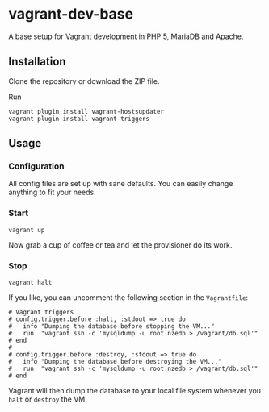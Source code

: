 # vagrant-dev-base

 A base setup for Vagrant development in PHP 5, MariaDB and Apache.

## Installation

Clone the repository or download the ZIP file.

Run

    vagrant plugin install vagrant-hostsupdater
    vagrant plugin install vagrant-triggers

## Usage

### Configuration

All config files are set up with sane defaults. You can easily change anything to
fit your needs.

### Start

    vagrant up

Now grab a cup of coffee or tea and let the provisioner do its work.

### Stop

    vagrant halt

If you like, you can uncomment the following section in the `Vagrantfile`:

    # Vagrant triggers
    # config.trigger.before :halt, :stdout => true do
    #   info "Dumping the database before stopping the VM..."
    #   run  "vagrant ssh -c 'mysqldump -u root nzedb > /vagrant/db.sql'"
    # end
    #
    # config.trigger.before :destroy, :stdout => true do
    #   info "Dumping the database before destroying the VM..."
    #   run  "vagrant ssh -c 'mysqldump -u root nzedb > /vagrant/db.sql'"
    # end

Vagrant will then dump the database to your local file system whenever you `halt` or `destroy` the VM.
